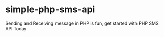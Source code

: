 # simple-php-sms-api
Sending and Receiving message in PHP is fun, get started with PHP SMS API Today  
